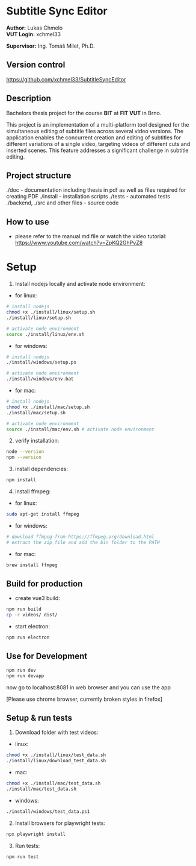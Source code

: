 # Subtitle Sync Editor

**Author:** Lukas Chmelo  
**VUT Login:** xchmel33

**Supervisor:**  Ing. Tomáš Milet, Ph.D.

## Version control

https://github.com/xchmel33/SubtitleSyncEditor

## Description

Bachelors thesis project for the course **BIT** at **FIT VUT** in Brno.

This project is an implementation of a multi-platform tool designed for the simultaneous editing of subtitle files
across several video versions. The application enables the concurrent creation and editing of subtitles for different
variations of a single video, targeting videos of different cuts and inserted scenes. This feature addresses a significant
challenge in subtitle editing.


## Project structure
./doc - documentation including thesis in pdf as well as files required for creating PDF 
./install - installation scripts
./tests - automated tests
./backend, ./src and other files - source code

## How to use
- please refer to the manual.md file or watch the video tutorial:
https://www.youtube.com/watch?v=ZpKQ2GhPvZ8

# Setup
1. Install nodejs locally and activate node environment:
- for linux:
```bash
# install nodejs
chmod +x ./install/linux/setup.sh
./install/linux/setup.sh

# activate node environment
source ./install/linux/env.sh 
```
- for windows:
```bash
# install nodejs
./install/windows/setup.ps

# activate node environment
./install/windows/env.bat 
```
- for mac:
```bash
# install nodejs
chmod +x ./install/mac/setup.sh
./install/mac/setup.sh

# activate node environment
source ./install/mac/env.sh # activate node environment
```
2. verify installation:
```bash
node --version
npm --version
```
3. install dependencies:
```bash
npm install
```
4. install ffmpeg:
- for linux:
```bash
sudo apt-get install ffmpeg
```
- for windows:
```bash
# download ffmpeg from https://ffmpeg.org/download.html
# extract the zip file and add the bin folder to the PATH
```
- for mac:
```bash
brew install ffmpeg
```

## Build for production
- create vue3 build:
```bash
npm run build
cp -r videos/ dist/
```
- start electron:
```bash
npm run electron
```

## Use for Development
```bash
npm run dev
npm run devapp
```
now go to localhost:8081 in web browser and you can use the app

[Please use chrome browser, currently broken styles in firefox]

## Setup & run tests
1. Download folder with test videos:
- linux:
```bash
chmod +x ./install/linux/test_data.sh
./install/linux/download_test_data.sh
```
- mac:
```bash
chmod +x ./install/mac/test_data.sh
./install/mac/test_data.sh
```
- windows:
```bash
./install/windows/test_data.ps1
```
2. Install browsers for playwright tests:
```bash
npx playwright install
```
3. Run tests:
```bash
npm run test
```

